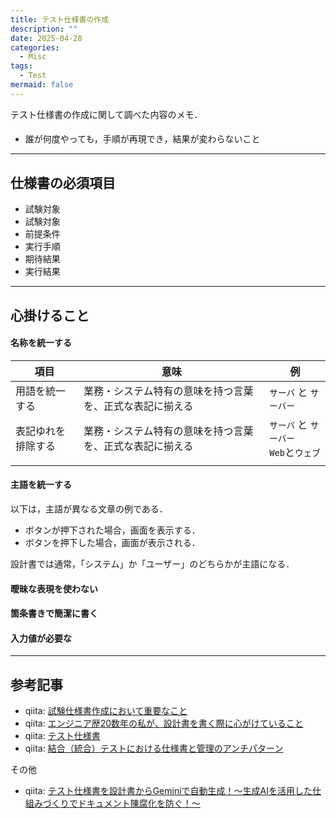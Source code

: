 ```yaml
---
title: テスト仕様書の作成
description: ""
date: 2025-04-28
categories:
  - Misc
tags:
  - Test
mermaid: false
---
```



テスト仕様書の作成に関して調べた内容のメモ．

#### 

- 誰が何度やっても，手順が再現でき，結果が変わらないこと


---
## 仕様書の必須項目

- 試験対象
- 試験対象
- 前提条件
- 実行手順
- 期待結果
- 実行結果


---
## 心掛けること

#### 名称を統一する

| 項目               | 意味                                                     | 例                                        |
| ------------------ | -------------------------------------------------------- | ----------------------------------------- |
| 用語を統一する     | 業務・システム特有の意味を持つ言葉を、正式な表記に揃える | `サーバ` と `サーバー`                    |
| 表記ゆれを排除する | 業務・システム特有の意味を持つ言葉を、正式な表記に揃える | `サーバ` と `サーバー`<br>`Web`と`ウェブ` |
|                    |                                                          |

#### 主語を統一する
以下は，主語が異なる文章の例である．
 - ボタンが押下された場合，画面を表示する．
 - ボタンを押下した場合，画面が表示される．

設計書では通常，「システム」か「ユーザー」のどちらかが主語になる．

#### 曖昧な表現を使わない

#### 箇条書きで簡潔に書く

#### 入力値が必要な


--- 
## 参考記事
- qiita: [試験仕様書作成において重要なこと](https://qiita.com/KoutaKawaguchi1101/items/4a8891a4c0e310426c01)
- qiita: [エンジニア歴20数年の私が、設計書を書く際に心がけていること](https://qiita.com/y-some/items/90651c1e27f7798f87c6)
- qiita: [テスト仕様書](https://qiita.com/jun2014/items/cad7328978e709fe79f4)
- qiita: [結合（統合）テストにおける仕様書と管理のアンチパターン](https://qiita.com/y-some/items/81b31d4b42760c6cd095)

その他
- qiita: [テスト仕様書を設計書からGeminiで自動生成！〜生成AIを活用した仕組みづくりでドキュメント陳腐化を防ぐ！〜](https://qiita.com/yahanoyaha/items/41634b7188050b26949b)
